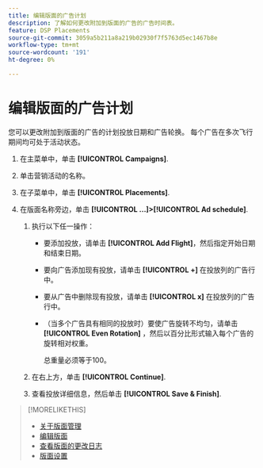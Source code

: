 ```yaml
---
title: 编辑版面的广告计划
description: 了解如何更改附加到版面的广告的广告时间表。
feature: DSP Placements
source-git-commit: 3059a5b211a8a219b02930f7f5763d5ec1467b8e
workflow-type: tm+mt
source-wordcount: '191'
ht-degree: 0%

---
```


# 编辑版面的广告计划

<!-- Some placements don't have this option. Clarify which placement types aren't eligible -- just simple ad serving placements (PG ones seem okay)? And anything else? -->

您可以更改附加到版面的广告的计划投放日期和广告轮换。 每个广告在多次飞行期间均可处于活动状态。

1. 在主菜单中，单击 **[!UICONTROL Campaigns]**.

1. 单击营销活动的名称。

1. 在子菜单中，单击 **[!UICONTROL Placements]**.

1. 在版面名称旁边，单击  **[!UICONTROL ...]>[!UICONTROL Ad schedule]**.

   1. 执行以下任一操作：

      * 要添加投放，请单击 **[!UICONTROL Add Flight]**，然后指定开始日期和结束日期。

      * 要向广告添加现有投放，请单击 **[!UICONTROL +]** 在投放列的广告行中。

      * 要从广告中删除现有投放，请单击 **[!UICONTROL x]** 在投放列的广告行中。

      * （当多个广告具有相同的投放时）要使广告旋转不均匀，请单击 **[!UICONTROL Even Rotation]** ，然后以百分比形式输入每个广告的旋转相对权重。

         总重量必须等于100。
   1. 在右上方，单击 **[!UICONTROL Continue]**.

   1. 查看投放详细信息，然后单击 **[!UICONTROL Save & Finish]**.


>[!MORELIKETHIS]
>
>* [关于版面管理](placement-about.md)
>* [编辑版面](placement-edit.md)
>* [查看版面的更改日志](placement-change-log.md)
>* [版面设置](placement-settings.md)

